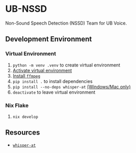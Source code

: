 # UB-NSSD
Non-Sound Speech Detection (NSSD) Team for UB Voice.

## Development Environment
### Virtual Environment
1. `python -m venv .venv` to create virtual environment
2. [Activate virtual environment](https://docs.python.org/3/library/venv.html#how-venvs-work)
3. [Install `ffmpeg`](https://ffmpeg.org/download.html)
4. `pip install .` to install dependencies
5. `pip install --no-deps whisper-at` [(Windows/Mac only)](https://github.com/YuanGongND/whisper-at#step-1-install-whisper-at)
6. `deactivate` to leave virtual environment

### Nix Flake
1. `nix develop`

## Resources
* [`whisper-at`](https://github.com/YuanGongND/whisper-at)
